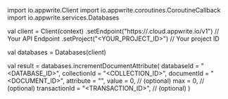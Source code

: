 import io.appwrite.Client
import io.appwrite.coroutines.CoroutineCallback
import io.appwrite.services.Databases

val client = Client(context)
    .setEndpoint("https://<REGION>.cloud.appwrite.io/v1") // Your API Endpoint
    .setProject("<YOUR_PROJECT_ID>") // Your project ID

val databases = Databases(client)

val result = databases.incrementDocumentAttribute(
    databaseId = "<DATABASE_ID>", 
    collectionId = "<COLLECTION_ID>", 
    documentId = "<DOCUMENT_ID>", 
    attribute = "", 
    value = 0, // (optional)
    max = 0, // (optional)
    transactionId = "<TRANSACTION_ID>", // (optional)
)